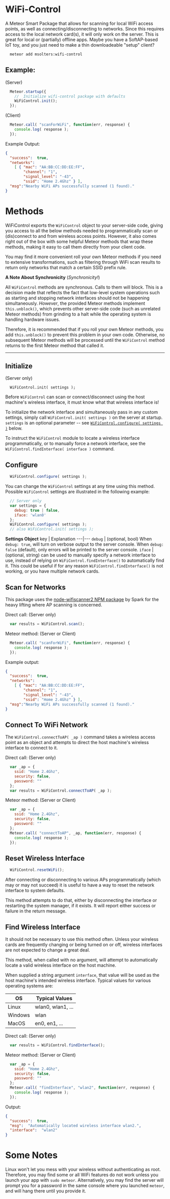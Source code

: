 # WiFi-Control

A Meteor Smart Package that allows for scanning for local WiFi access points, as well as connecting/disconnecting to networks.  Since this requires access to the local network card(s), it will only work on the server.  This is great for local or (partially) offline apps.  Maybe you have a SoftAP-based IoT toy, and you just need to make a thin downloadeable "setup" client?

```sh
  meteor add msolters:wifi-control
```

## Example:

(Server)
```js
  Meteor.startup({
    //  Initialize wifi-control package with defaults
    WiFiControl.init();
  });
```

(Client)
```js
  Meteor.call( "scanForWiFi", function(err, response) {
    console.log( response );
  });
```

Example Output:
```json
{
  "success":  true,
  "networks":
    [ { "mac": "AA:BB:CC:DD:EE:FF",
        "channel": "1",
        "signal_level": "-43",
        "ssid": "Home 2.4Ghz" } ],
  "msg":"Nearby WiFi APs successfully scanned (1 found)."
}
```


# Methods
WiFiControl exports the `WiFiControl` object to your server-side code, giving you access to all the below methods needed to programmatically scan or (dis)connect to and from wireless access points.  However, it also comes right out of the box with some helpful Meteor methods that wrap these methods, making it easy to call them directly from your client code.

You may find it more convenient roll your own Meteor methods if you need to extensive transformations, such as filtering through WiFi scan results to return only networks that match a certain SSID prefix rule.

**A Note About Synchronicity** (*Synchronicity!*)

All `WiFiControl` methods are synchronous.  Calls to them will block.  This is a decision made that reflects the fact that low-level system operations such as starting and stopping network interfaces should not be happening simultaneously.  *However*, the provided Meteor methods implement `this.unblock()`, which prevents other server-side code (such as unrelated Meteor methods) from grinding to a halt while the operating system is handling hardware issues.

Therefore, it is recommended that if you roll your own Meteor methods, you add `this.unblock()` to prevent this problem in your own code.  Otherwise, no subsequent Meteor methods will be processed until the `WiFiControl` method returns to the first Meteor method that called it.

---

##  Initialize
(Server only)
```
  WiFiControl.init( settings );
```

Before `WiFiControl` can scan or connect/disconnect using the host machine's wireless interface, it must know what that wireless interface is!

To initialize the network interface and simultaneously pass in any custom settings, simply call `WiFiControl.init( settings )` on the server at startup.  `settings` is an optional parameter -- see [`WiFiControl.configure( settings )`](https://github.com/msolters/wifi-control#configure) below.

To instruct the `WiFiControl` module to locate a wireless interface programmatically, or to manually force a network interface, see the `WiFiControl.findInterface( interface )` command.

##  Configure
```js
  WiFiControl.configure( settings );
```
You can change the `WiFiControl` settings at any time using this method.  Possible `WiFiControl` settings are illustrated in the following example:

```js
  // Server only
  var settings = {
    debug: true | false,
    iface: 'wlan0'
  };
  WiFiControl.configure( settings );
  // also WiFiControl.init( settings );
```

**Settings Object**
key | Explanation
---|---
`debug` | (optional, bool) When `debug: true`,  will turn on verbose output to the server console.  When `debug: false` (default), only errors will be printed to the server console.
`iface` | (optional, string) can be used to manually specify a network interface to use, instead of relying on `WiFiControl.findInterface()` to automatically find it.  This could be useful if for any reason `WiFiControl.findInterface()` is not working, or you have multiple network cards.

## Scan for Networks
This package uses the [node-wifiscanner2 NPM package](https://www.npmjs.com/package/node-wifiscanner2) by Spark for the heavy lifting where AP scanning is concerned.

Direct call:
(Server only)
```js
  var results = WiFiControl.scan();
```

Meteor method:
(Server or Client)
```js
  Meteor.call( "scanForWiFi", function(err, response) {
    console.log( response );
  });
```

Example output:
```json
{
  "success":  true,
  "networks":
    [ { "mac": "AA:BB:CC:DD:EE:FF",
        "channel": "1",
        "signal_level": "-43",
        "ssid": "Home 2.4Ghz" } ],
  "msg":"Nearby WiFi APs successfully scanned (1 found)."
}
```

## Connect To WiFi Network
The `WiFiControl.connectToAP( _ap )` command takes a wireless access point as an object and attempts to direct the host machine's wireless interface to connect to it.

Direct call:
(Server only)
```js
  var _ap = {
    ssid: "Home 2.4Ghz",
    security: false,
    password: ""
  };
  var results = WiFiControl.connectToAP( _ap );
```

Meteor method:
(Server or Client)
```js
  var _ap = {
    ssid: "Home 2.4Ghz",
    security: false,
    password: ""
  };
  Meteor.call( "connectToAP", _ap, function(err, response) {
    console.log( response );
  });
```

## Reset Wireless Interface
```js
  WiFiControl.resetWiFi();
```
After connecting or disconnecting to various APs programmatically (which may or may not succeed) it is useful to have a way to reset the network interface to system defaults.

This method attempts to do that, either by disconnecting the interface or restarting the system manager, if it exists.  It will report either success or failure in the return message.


## Find Wireless Interface
It should not be necessary to use this method often.  Unless your wireless cards are frequently changing or being turned on or off, wireless interfaces are not expected to change a great deal.

This method, when called with no argument, will attempt to automatically locate a valid wireless interface on the host machine.

When supplied a string argument `interface`, that value will be used as the host machine's intended wireless interface.  Typical values for various operating systems are:

OS | Typical Values
---|---
Linux | wlan0, wlan1, ...
Windows | wlan
MacOS | en0, en1, ...

Direct call:
(Server only)
```js
  var results = WiFiControl.findInterface();
```

Meteor method:
(Server or Client)
```js
  var _ap = {
    ssid: "Home 2.4Ghz",
    security: false,
    password: ""
  };
  Meteor.call( "findInterface", "wlan2", function(err, response) {
    console.log( response );
  });
```

Output:
```json
{
  "success":  true,
  "msg":  "Automatically located wireless interface wlan2.",
  "interface":  "wlan2"
}
```

# Some Notes
Linux won't let you mess with your wireless without authenticating as root.  Therefore, you may find some or all WiFi features do not work unless you launch your app with `sudo meteor`.  Alternatively, you may find the server will prompt you for a password in the same console where you launched `meteor`, and will hang there until you provide it.
